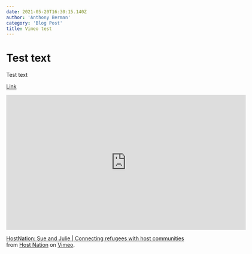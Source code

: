```yaml
---
date: 2021-05-20T16:30:15.140Z
author: 'Anthony Berman'
category: 'Blog Post'
title: Vimeo test
---
```


# Test text

Test text

[Link](www.google.com)

<iframe src="https://player.vimeo.com/video/309762034" width="640" height="360" frameborder="0" allow="autoplay; fullscreen; picture-in-picture" allowfullscreen></iframe>
<p><a href="https://vimeo.com/309762034">HostNation: Sue and Julie | Connecting refugees with host communities</a> from <a href="https://vimeo.com/hostnation">Host Nation</a> on <a href="https://vimeo.com">Vimeo</a>.</p>
